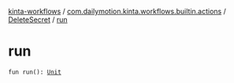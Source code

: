 [kinta-workflows](../../index.md) / [com.dailymotion.kinta.workflows.builtin.actions](../index.md) / [DeleteSecret](index.md) / [run](./run.md)

# run

`fun run(): `[`Unit`](https://kotlinlang.org/api/latest/jvm/stdlib/kotlin/-unit/index.html)